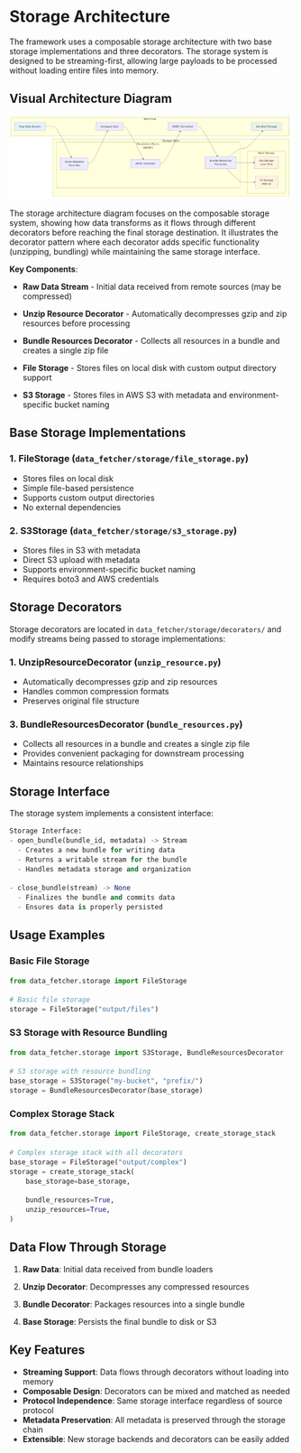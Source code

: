 # Storage Architecture

The framework uses a composable storage architecture with two base storage implementations and three decorators. The storage system is designed to be streaming-first, allowing large payloads to be processed without loading entire files into memory.

## Visual Architecture Diagram

![Storage Architecture](../diagrams/png/storage_architecture.png)

The storage architecture diagram focuses on the composable storage system, showing how data transforms as it flows through different decorators before reaching the final storage destination. It illustrates the decorator pattern where each decorator adds specific functionality (unzipping, bundling) while maintaining the same storage interface.

**Key Components**:

- **Raw Data Stream** - Initial data received from remote sources (may be compressed)
- **Unzip Resource Decorator** - Automatically decompresses gzip and zip resources before processing

- **Bundle Resources Decorator** - Collects all resources in a bundle and creates a single zip file
- **File Storage** - Stores files on local disk with custom output directory support
- **S3 Storage** - Stores files in AWS S3 with metadata and environment-specific bucket naming

## Base Storage Implementations

### 1. **FileStorage** (`data_fetcher/storage/file_storage.py`)
- Stores files on local disk
- Simple file-based persistence
- Supports custom output directories
- No external dependencies

### 2. **S3Storage** (`data_fetcher/storage/s3_storage.py`)
- Stores files in S3 with metadata
- Direct S3 upload with metadata
- Supports environment-specific bucket naming
- Requires boto3 and AWS credentials

## Storage Decorators

Storage decorators are located in `data_fetcher/storage/decorators/` and modify streams being passed to storage implementations:

### 1. **UnzipResourceDecorator** (`unzip_resource.py`)
- Automatically decompresses gzip and zip resources
- Handles common compression formats
- Preserves original file structure



### 3. **BundleResourcesDecorator** (`bundle_resources.py`)
- Collects all resources in a bundle and creates a single zip file
- Provides convenient packaging for downstream processing
- Maintains resource relationships

## Storage Interface

The storage system implements a consistent interface:

```python
Storage Interface:
- open_bundle(bundle_id, metadata) -> Stream
  - Creates a new bundle for writing data
  - Returns a writable stream for the bundle
  - Handles metadata storage and organization

- close_bundle(stream) -> None
  - Finalizes the bundle and commits data
  - Ensures data is properly persisted
```

## Usage Examples

### Basic File Storage
```python
from data_fetcher.storage import FileStorage

# Basic file storage
storage = FileStorage("output/files")
```



### S3 Storage with Resource Bundling
```python
from data_fetcher.storage import S3Storage, BundleResourcesDecorator

# S3 storage with resource bundling
base_storage = S3Storage("my-bucket", "prefix/")
storage = BundleResourcesDecorator(base_storage)
```

### Complex Storage Stack
```python
from data_fetcher.storage import FileStorage, create_storage_stack

# Complex storage stack with all decorators
base_storage = FileStorage("output/complex")
storage = create_storage_stack(
    base_storage=base_storage,

    bundle_resources=True,
    unzip_resources=True,
)
```

## Data Flow Through Storage

1. **Raw Data**: Initial data received from bundle loaders
2. **Unzip Decorator**: Decompresses any compressed resources

4. **Bundle Decorator**: Packages resources into a single bundle
5. **Base Storage**: Persists the final bundle to disk or S3

## Key Features

- **Streaming Support**: Data flows through decorators without loading into memory
- **Composable Design**: Decorators can be mixed and matched as needed
- **Protocol Independence**: Same storage interface regardless of source protocol
- **Metadata Preservation**: All metadata is preserved through the storage chain
- **Extensible**: New storage backends and decorators can be easily added
